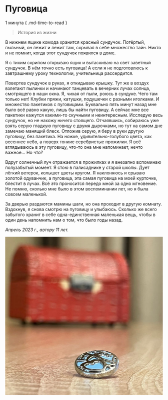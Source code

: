 # Пуговица

1 минута
{ .md-time-to-read }

> История из жизни

В нижнем ящике комода хранится красный сундучок. Потёртый, пыльный, он лежит и лежит там, скрывая в себе множество тайн. Никто и не помнит, когда этот сундучок появился в доме.

Я с тихим скрипом открываю ящик и вытаскиваю на свет заветный сундучок. В нём точно есть пуговица! А если я не подготовлюсь к завтрашнему уроку технологии, учительница рассердится.

Повертев сундучок в руках, я откидываю крышку. Тут же в воздух взлетают пылинки и начинают танцевать в вечерних лучах солнца, смотрящего в наши окна. Я, чихая от пыли, роюсь в сундуке. Чего там только нет! Клубки пряжи, катушки, подушечки с разными иголками. И множество пакетиков с пуговицами. Буквально пять минут назад мне было всё равно какую, лишь бы найти пуговицу. А сейчас мне все пакетики кажутся какими-то скучными и неинтересным. Исследую весь сундучок, но не нахожу ничего стоящего. Отчаявшись, собираюсь уже взять серую гладкую пуговицу с двумя дырочками, но тут на самом дне замечаю манящий блеск. Отложив серую, я беру в руки другую пуговицу, без пакетика. На ножке, удивительно-голубого цвета, как весеннее небо, а поверх тонкие серебристые прожилки. Я всё вглядываюсь в эту пуговицу, что-то она мне напоминает, нечто важное... Но что?

Вдруг солнечный луч отражается в прожилках и я внезапно вспоминаю полузабытый момент. Я стою в палисаднике у старой школы. Дует лёгкий ветерок, колышет цветы кругом. Я наклоняюсь и срываю золотой одуванчик, а пуговица, эта самая пуговица на моей курточке, блестит в лучах. Всё это проносится передо мной за одно мгновение. Не помню, сколько мне было в этом воспоминании лет, но я была совсем маленькой.

За дверью раздаются мамины шаги, но она проходит в другую комнату. Вздохнув, я снова смотрю на пуговицу и улыбаюсь. Сколько же всего забытого хранит в себе одна-единственная маленькая вещь, чтобы в один день напомнить нам о том, что было годы назад.


*Апрель 2023 г., автору 11 лет.*

![Пуговица](../images/button.jpg)
